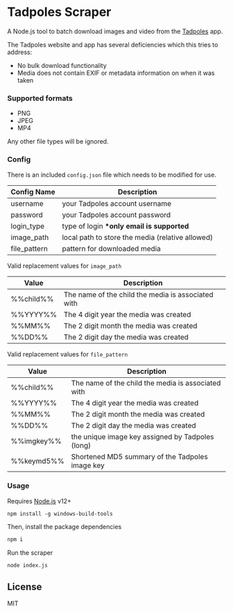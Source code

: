 # Tadpoles Scraper

A Node.js tool to batch download images and video from the [Tadpoles](https://www.tadpoles.com) app.

The Tadpoles website and app has several deficiencies which this tries to address:

- No bulk download functionality
- Media does not contain EXIF or metadata information on when it was taken

### Supported formats

- PNG
- JPEG
- MP4

Any other file types will be ignored.

### Config

There is an included `config.json` file which needs to be modified for use.

| Config Name  | Description                                      |
| ------------ | ------------------------------------------------ |
| username     | your Tadpoles account username                   |
| password     | your Tadpoles account password                   |
| login_type   | type of login **\*only email is supported**      |
| image_path   | local path to store the media (relative allowed) |
| file_pattern | pattern for downloaded media                     |

Valid replacement values for `image_path`

| Value     | Description                                        |
| --------- | -------------------------------------------------- |
| %%child%% | The name of the child the media is associated with |
| %%YYYY%%  | The 4 digit year the media was created             |
| %%MM%%    | The 2 digit month the media was created            |
| %%DD%%    | The 2 digit day the media was created              |

Valid replacement values for `file_pattern`

| Value      | Description                                        |
| ---------- | -------------------------------------------------- |
| %%child%%  | The name of the child the media is associated with |
| %%YYYY%%   | The 4 digit year the media was created             |
| %%MM%%     | The 2 digit month the media was created            |
| %%DD%%     | The 2 digit day the media was created              |
| %%imgkey%% | the unique image key assigned by Tadpoles (long)   |
| %%keymd5%% | Shortened MD5 summary of the Tadpoles image key    |

### Usage

Requires [Node.js](https://nodejs.org/) v12+

```
npm install -g windows-build-tools
```

Then, install the package dependencies

```sh
npm i
```

Run the scraper

```sh
node index.js
```

## License

MIT
